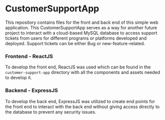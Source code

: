 # CustomerSupportApp
This repository contains files for the front and back end of this simple web application. This CustomerSupportApp serves as a way for another future project to interact with a cloud-based MySQL database to access support tickets from users for different programs or platforms developed and deployed. Support tickets can be either Bug or new-feature-related. 

### Frontend - ReactJS
To develop the front end, ReactJS was used which can be found in the `customer-support-app` directory with all the components and assets needed to develop it. 

### Backend - ExpressJS
To develop the back end, ExpressJS was utilized to create end points for the front end to interact with the back end without giving access directly to the database to prevent any security issues. 
